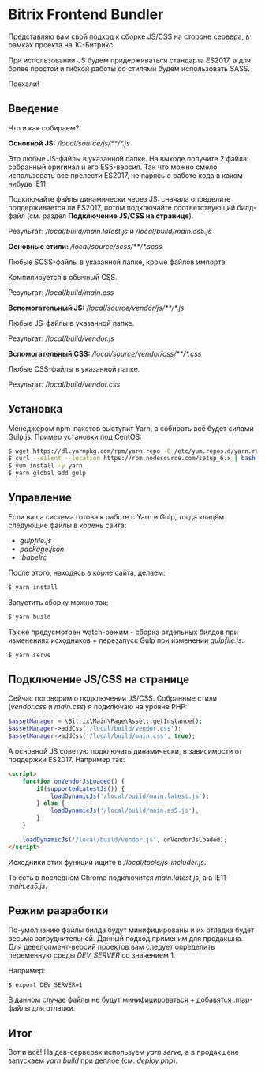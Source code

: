 # Bitrix Frontend Bundler

Представляю вам свой подход к сборке JS/CSS на стороне сервера, в рамках проекта на 1С-Битрикс.

При использовании JS будем придерживаться стандарта ES2017, а для более простой и гибкой работы со стилями будем использовать SASS.

Поехали!

## Введение

Что и как собираем?

**Основной JS:** _/local/source/js/**/*.js_ 

Это любые JS-файлы в указанной папке. На выходе получите 2 файла: собранный оригинал и его ES5-версия. Так что можно смело использовать все прелести ES2017, не парясь о работе кода в каком-нибудь IE11.

Подключайте файлы динамически через JS: сначала определите поддерживается ли ES2017, потом подключайте соответствующий билд-файл (см. раздел **Подключение JS/CSS на странице**).

Результат: _/local/build/main.latest.js_ и _/local/build/main.es5.js_

**Основные стили:** _/local/source/scss/**/*.scss_

Любые SCSS-файлы в указанной папке, кроме файлов импорта.

Компилируется в обычный CSS. 

Результат: _/local/build/main.css_



**Вспомогательный JS:** _/local/source/vendor/js/**/*.js_

Любые JS-файлы в указанной папке.

Результат: _/local/build/vendor.js_



**Вспомогательный CSS:** _/local/source/vendor/css/**/*.css_

Любые CSS-файлы в указанной папке.

Результат: _/local/build/vendor.css_




## Установка

Менеджером npm-пакетов выступит Yarn, а собирать всё будет силами Gulp.js.
Пример установки под CentOS:

```bash
$ wget https://dl.yarnpkg.com/rpm/yarn.repo -O /etc/yum.repos.d/yarn.repo
$ curl --silent --location https://rpm.nodesource.com/setup_6.x | bash -
$ yum install -y yarn
$ yarn global add gulp
```

## Управление

Если ваша система готова к работе с Yarn и Gulp, тогда кладём следующие файлы в корень сайта:
* _gulpfile.js_
* _package.json_
* _.babelrc_

После этого, находясь в корне сайта, делаем:
```bash
$ yarn install
```

Запустить сборку можно так:
```bash
$ yarn build
```

Также предусмотрен watch-режим - сборка отдельных билдов при изменениях исходников + перезапуск Gulp при изменении _gulpfile.js_:
```bash
$ yarn serve
```

## Подключение JS/CSS на странице

Сейчас поговорим о подключении JS/CSS. Собранные стили (_vendor.css_ и _main.css_) я подключаю на уровне PHP:

```php
$assetManager = \Bitrix\Main\Page\Asset::getInstance();
$assetManager->addCss('/local/build/vendor.css');
$assetManager->addCss('/local/build/main.css', true);
```

А основной JS советую подключать динамически, в зависимости от поддержки ES2017. Например так:
```html
<script>
    function onVendorJsLoaded() {
        if(supportedLatestJs()) {
            loadDynamicJs('/local/build/main.latest.js');
        } else {
            loadDynamicJs('/local/build/main.es5.js');
        }
    }

    loadDynamicJs('/local/build/vendor.js', onVendorJsLoaded);
</script>
```
Исходники этих функций ищите в _/local/tools/js-includer.js_.

То есть в последнем Chrome подключится _main.latest.js_, а в IE11 - _main.es5.js_. 

## Режим разработки

По-умолчанию файлы билда будут минифицированы и их отладка будет весьма затруднительной. Данный подход применим для продакшна. Для девелопмент-версий проектов вам следует определить переменную среды _DEV_SERVER_ со значением 1.

Например:

```bash
$ export DEV_SERVER=1
```
В данном случае файлы не будут минифицироваться + добавятся .map-файлы для отладки.


## Итог
Вот и всё! На дев-серверах используем _yarn serve,_ а в продакшене запускаем _yarn build_ при деплое (см. _deploy.php_).
